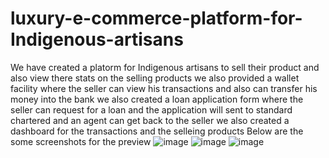 # luxury-e-commerce-platform-for-Indigenous-artisans
We have created a platorm for Indigenous artisans to sell their product and also view there stats on the selling products 
we also provided a wallet facility where the seller can view his transactions and also can transfer his money into the bank
we also created a loan application form where the seller can request for a loan and the application will sent to standard chartered and an agent can get back to the seller
we also created a dashboard for the transactions and the selleing products
Below are the some screenshots for the preview 
![image](https://user-images.githubusercontent.com/101415826/158046211-367419b6-8bf0-46a7-8275-2fa18b05f65d.png)
![image](https://user-images.githubusercontent.com/101415826/158046231-b77684f0-0195-45a5-80e1-3c93be0c7da2.png)
![image](https://user-images.githubusercontent.com/101415826/158046305-8d255d09-2a9c-4653-93aa-f3b9fafc7eeb.png)

